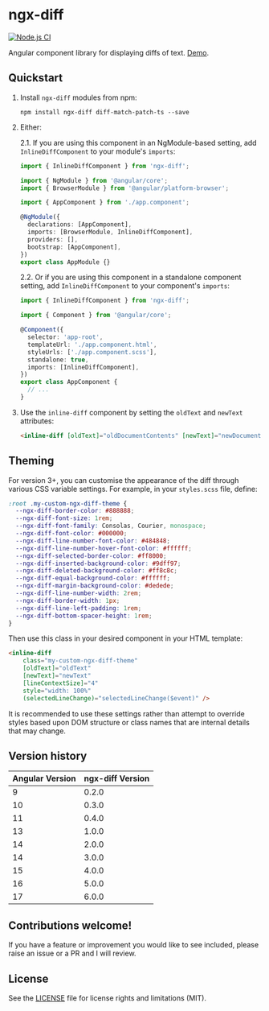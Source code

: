 # ngx-diff

[![Node.js CI](https://github.com/rars/ngx-diff/actions/workflows/node.js.yml/badge.svg)](https://github.com/rars/ngx-diff/actions/workflows/node.js.yml)

Angular component library for displaying diffs of text. [Demo](https://rars.github.io/ngx-diff/).

## Quickstart

1. Install `ngx-diff` modules from npm:
   ```
   npm install ngx-diff diff-match-patch-ts --save
   ```
2. Either:

   2.1. If you are using this component in an NgModule-based setting, add `InlineDiffComponent` to your module's `imports`:

   ```typescript
   import { InlineDiffComponent } from 'ngx-diff';

   import { NgModule } from '@angular/core';
   import { BrowserModule } from '@angular/platform-browser';

   import { AppComponent } from './app.component';

   @NgModule({
     declarations: [AppComponent],
     imports: [BrowserModule, InlineDiffComponent],
     providers: [],
     bootstrap: [AppComponent],
   })
   export class AppModule {}
   ```

   2.2. Or if you are using this component in a standalone component setting, add `InlineDiffComponent` to your component's `imports`:

   ```typescript
   import { InlineDiffComponent } from 'ngx-diff';

   import { Component } from '@angular/core';

   @Component({
     selector: 'app-root',
     templateUrl: './app.component.html',
     styleUrls: ['./app.component.scss'],
     standalone: true,
     imports: [InlineDiffComponent],
   })
   export class AppComponent {
     // ...
   }
   ```

3. Use the `inline-diff` component by setting the `oldText` and `newText` attributes:
   ```HTML
   <inline-diff [oldText]="oldDocumentContents" [newText]="newDocumentContents" [lineContextSize]="4" />
   ```

## Theming

For version 3+, you can customise the appearance of the diff through various CSS variable settings. For example, in your `styles.scss` file, define:

```SCSS
:root .my-custom-ngx-diff-theme {
  --ngx-diff-border-color: #888888;
  --ngx-diff-font-size: 1rem;
  --ngx-diff-font-family: Consolas, Courier, monospace;
  --ngx-diff-font-color: #000000;
  --ngx-diff-line-number-font-color: #484848;
  --ngx-diff-line-number-hover-font-color: #ffffff;
  --ngx-diff-selected-border-color: #ff8000;
  --ngx-diff-inserted-background-color: #9dff97;
  --ngx-diff-deleted-background-color: #ff8c8c;
  --ngx-diff-equal-background-color: #ffffff;
  --ngx-diff-margin-background-color: #dedede;
  --ngx-diff-line-number-width: 2rem;
  --ngx-diff-border-width: 1px;
  --ngx-diff-line-left-padding: 1rem;
  --ngx-diff-bottom-spacer-height: 1rem;
}
```

Then use this class in your desired component in your HTML template:

```HTML
<inline-diff
    class="my-custom-ngx-diff-theme"
    [oldText]="oldText"
    [newText]="newText"
    [lineContextSize]="4"
    style="width: 100%"
    (selectedLineChange)="selectedLineChange($event)" />
```

It is recommended to use these settings rather than attempt to override styles based upon DOM structure or class names that are internal details that may change.

## Version history

| Angular Version | ngx-diff Version |
| --------------- | ---------------- |
| 9               | 0.2.0            |
| 10              | 0.3.0            |
| 11              | 0.4.0            |
| 13              | 1.0.0            |
| 14              | 2.0.0            |
| 14              | 3.0.0            |
| 15              | 4.0.0            |
| 16              | 5.0.0            |
| 17              | 6.0.0            |

## Contributions welcome!

If you have a feature or improvement you would like to see included, please raise an issue or a PR and I will review.

## License

See the [LICENSE](LICENSE) file for license rights and limitations (MIT).
